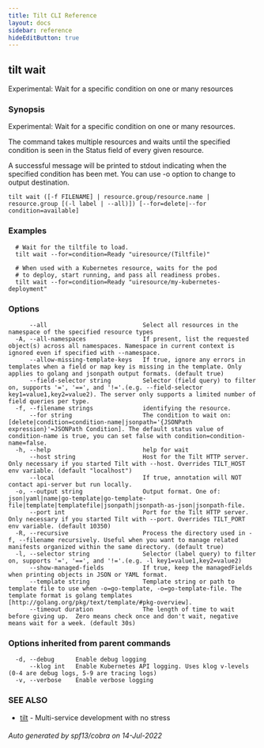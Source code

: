 ```yaml
---
title: Tilt CLI Reference
layout: docs
sidebar: reference
hideEditButton: true
---
```

## tilt wait

Experimental: Wait for a specific condition on one or many resources

### Synopsis

Experimental: Wait for a specific condition on one or many resources.

 The command takes multiple resources and waits until the specified condition is seen in the Status field of every given resource.

 A successful message will be printed to stdout indicating when the specified condition has been met. You can use -o option to change to output destination.

```
tilt wait ([-f FILENAME] | resource.group/resource.name | resource.group [(-l label | --all)]) [--for=delete|--for condition=available]
```

### Examples

```
  # Wait for the tiltfile to load.
  tilt wait --for=condition=Ready "uiresource/(Tiltfile)"
  
  # When used with a Kubernetes resource, waits for the pod
  # to deploy, start running, and pass all readiness probes.
  tilt wait --for=condition=Ready "uiresource/my-kubernetes-deployment"
```

### Options

```
      --all                           Select all resources in the namespace of the specified resource types
  -A, --all-namespaces                If present, list the requested object(s) across all namespaces. Namespace in current context is ignored even if specified with --namespace.
      --allow-missing-template-keys   If true, ignore any errors in templates when a field or map key is missing in the template. Only applies to golang and jsonpath output formats. (default true)
      --field-selector string         Selector (field query) to filter on, supports '=', '==', and '!='.(e.g. --field-selector key1=value1,key2=value2). The server only supports a limited number of field queries per type.
  -f, --filename strings              identifying the resource.
      --for string                    The condition to wait on: [delete|condition=condition-name|jsonpath='{JSONPath expression}'=JSONPath Condition]. The default status value of condition-name is true, you can set false with condition=condition-name=false.
  -h, --help                          help for wait
      --host string                   Host for the Tilt HTTP server. Only necessary if you started Tilt with --host. Overrides TILT_HOST env variable. (default "localhost")
      --local                         If true, annotation will NOT contact api-server but run locally.
  -o, --output string                 Output format. One of: json|yaml|name|go-template|go-template-file|template|templatefile|jsonpath|jsonpath-as-json|jsonpath-file.
      --port int                      Port for the Tilt HTTP server. Only necessary if you started Tilt with --port. Overrides TILT_PORT env variable. (default 10350)
  -R, --recursive                     Process the directory used in -f, --filename recursively. Useful when you want to manage related manifests organized within the same directory. (default true)
  -l, --selector string               Selector (label query) to filter on, supports '=', '==', and '!='.(e.g. -l key1=value1,key2=value2)
      --show-managed-fields           If true, keep the managedFields when printing objects in JSON or YAML format.
      --template string               Template string or path to template file to use when -o=go-template, -o=go-template-file. The template format is golang templates [http://golang.org/pkg/text/template/#pkg-overview].
      --timeout duration              The length of time to wait before giving up.  Zero means check once and don't wait, negative means wait for a week. (default 30s)
```

### Options inherited from parent commands

```
  -d, --debug      Enable debug logging
      --klog int   Enable Kubernetes API logging. Uses klog v-levels (0-4 are debug logs, 5-9 are tracing logs)
  -v, --verbose    Enable verbose logging
```

### SEE ALSO

* [tilt](tilt.html)	 - Multi-service development with no stress

###### Auto generated by spf13/cobra on 14-Jul-2022
